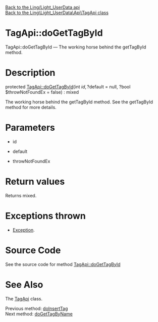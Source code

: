 [Back to the Ling/Light_UserData api](https://github.com/lingtalfi/Light_UserData/blob/master/doc/api/Ling/Light_UserData.md)<br>
[Back to the Ling\Light_UserData\Api\TagApi class](https://github.com/lingtalfi/Light_UserData/blob/master/doc/api/Ling/Light_UserData/Api/TagApi.md)


TagApi::doGetTagById
================



TagApi::doGetTagById — The working horse behind the getTagById method.




Description
================


protected [TagApi::doGetTagById](https://github.com/lingtalfi/Light_UserData/blob/master/doc/api/Ling/Light_UserData/Api/TagApi/doGetTagById.md)(int $id, ?$default = null, ?bool $throwNotFoundEx = false) : mixed




The working horse behind the getTagById method.
See the getTagById method for more details.




Parameters
================


- id

    

- default

    

- throwNotFoundEx

    


Return values
================

Returns mixed.


Exceptions thrown
================

- [Exception](http://php.net/manual/en/class.exception.php).&nbsp;







Source Code
===========
See the source code for method [TagApi::doGetTagById](https://github.com/lingtalfi/Light_UserData/blob/master/Api/TagApi.php#L198-L212)


See Also
================

The [TagApi](https://github.com/lingtalfi/Light_UserData/blob/master/doc/api/Ling/Light_UserData/Api/TagApi.md) class.

Previous method: [doInsertTag](https://github.com/lingtalfi/Light_UserData/blob/master/doc/api/Ling/Light_UserData/Api/TagApi/doInsertTag.md)<br>Next method: [doGetTagByName](https://github.com/lingtalfi/Light_UserData/blob/master/doc/api/Ling/Light_UserData/Api/TagApi/doGetTagByName.md)<br>

